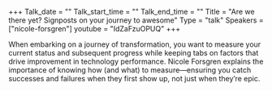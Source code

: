 +++
Talk_date = ""
Talk_start_time = ""
Talk_end_time = ""
Title = "Are we there yet? Signposts on your journey to awesome"
Type = "talk"
Speakers = ["nicole-forsgren"]
youtube = "IdZaFzuOPUQ"
+++

When embarking on a journey of transformation, you want to measure your current status and subsequent progress while keeping tabs on factors that drive improvement in technology performance. Nicole Forsgren explains the importance of knowing how (and what) to measure—ensuring you catch successes and failures when they first show up, not just when they’re epic.
